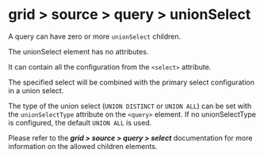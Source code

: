 # grid > source > query > unionSelect

A query can have zero or more `unionSelect` children.

The unionSelect element has no attributes.

It can contain all the configuration from the `<select>` attribute.

The specified select will be combined with the primary select configuration in a union select.

The type of the union select (`UNION DISTINCT` or `UNION ALL`) can be set with the `unionSelectType` attribute on the `<query>` element. If no unionSelectType is configured, the default `UNION ALL` is used.

Please refer to the ***grid > source > query > select*** documentation for more information on the allowed children elements.